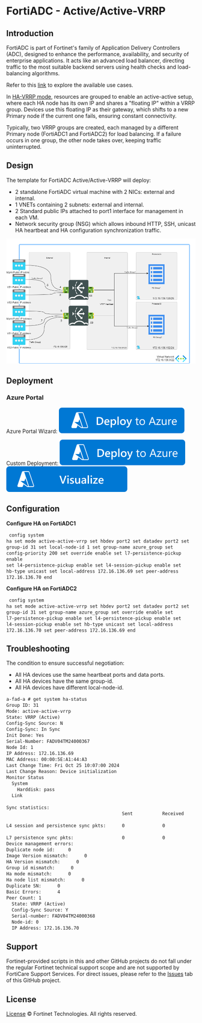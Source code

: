 # FortiADC - Active/Active-VRRP

## Introduction

FortiADC is part of Fortinet's family of Application Delivery Controllers (ADC), designed to enhance the performance, availability, and security of enterprise applications.
It acts like an advanced load balancer, directing traffic to the most suitable backend servers using health checks and load-balancing algorithms.

Refer to this [link](https://github.com/40net-cloud/fortinet-azure-solutions/tree/main/FortiADC/A-Single-VM#Use-Cases) to explore the available use cases.

In [HA-VRRP mode](https://docs.fortinet.com/document/fortiadc/7.4.0/ha-deployment-guide/261403/ha-modes), resources are grouped to enable an active-active setup, where each HA node has its own IP and shares a "floating IP" within a VRRP group. Devices use this floating IP as their gateway, which shifts to a new Primary node if the current one fails, ensuring constant connectivity.

Typically, two VRRP groups are created, each managed by a different Primary node (FortiADC1 and FortiADC2) for load balancing. If a failure occurs in one group, the other node takes over, keeping traffic uninterrupted.

## Design

The template for FortiADC Active/Active-VRRP will deploy:

- 2 standalone FortiADC virtual machine with 2 NICs: external and internal.
- 1 VNETs containing 2 subnets: external and internal.
- 2 Standard public IPs attached to port1 interface for management in each VM.
- Network security group (NSG) which allows inbound HTTP, SSH, unicast HA heartbeat and HA configuration synchronization traffic.

![FortiADC-VRRP-A-A azure design](images/fad-vrrp-a-a.png)

## Deployment

### Azure Portal

Azure Portal Wizard:
[![Azure Portal Wizard](https://raw.githubusercontent.com/Azure/azure-quickstart-templates/master/1-CONTRIBUTION-GUIDE/images/deploytoazure.svg?sanitize=true)](https://portal.azure.com/#create/Microsoft.Template/uri/https%3A%2F%2Fraw.githubusercontent.com%2F40net-cloud%2Ffortinet-azure-solutions%2Fmain%2FFortiWeb%2FActive-Active%2FmainTemplate.json/createUIDefinitionUri/https%3A%2F%2Fraw.githubusercontent.com%2F40net-cloud%2Ffortinet-azure-solutions%2Fmain%2FFortiWeb%2FActive-Active%2FcreateUiDefinition.json)

Custom Deployment:
[![Deploy To Azure](https://raw.githubusercontent.com/Azure/azure-quickstart-templates/master/1-CONTRIBUTION-GUIDE/images/deploytoazure.svg?sanitize=true)](https://portal.azure.com/#create/Microsoft.Template/uri/https%3A%2F%2Fraw.githubusercontent.com%2F40net-cloud%2Ffortinet-azure-solutions%2Fmain%2FFortiWeb%2FActive-Active%2FmainTemplate.json)
[![Visualize](https://raw.githubusercontent.com/Azure/azure-quickstart-templates/master/1-CONTRIBUTION-GUIDE/images/visualizebutton.svg?sanitize=true)](http://armviz.io/#/?load=https%3A%2F%2Fraw.githubusercontent.com%2F40net-cloud%2Ffortinet-azure-solutions$2Fmain%2FFortiWeb%2FActive-Active%2FmainTemplate.json)

## Configuration

**Configure HA on FortiADC1**
<code><pre>
config system ha
set mode active-active-vrrp
set hbdev port2
set datadev port2
set group-id 31
set local-node-id 1
set group-name azure_group
set config-priority 200
set override enable
set l7-persistence-pickup enable
set l4-persistence-pickup enable
set l4-session-pickup enable
set hb-type unicast
set local-address 172.16.136.69
set peer-address 172.16.136.70
end
</code></pre>

**Configure HA on FortiADC2**
<code><pre>
config system ha
set mode active-active-vrrp
set hbdev port2
set datadev port2
set group-id 31
set group-name azure_group
set override enable
set l7-persistence-pickup enable
set l4-persistence-pickup enable
set l4-session-pickup enable
set hb-type unicast
set local-address 172.16.136.70
set peer-address 172.16.136.69
end
</code></pre>


## Troubleshooting

The condition to ensure successful negotiation:

- All HA devices use the same heartbeat ports and data ports.
- All HA devices have the same group-id.
- All HA devices have different local-node-id.

```
a-fad-a # get system ha-status 
Group ID: 31
Mode: active-active-vrrp
State: VRRP (Active)
Config-Sync Source: N
Config-Sync: In Sync
Init Done: Yes
Serial-Number: FADV04TM24000367
Node Id: 1
IP Address: 172.16.136.69
MAC Address: 00:00:5E:A1:44:A3
Last Change Time: Fri Oct 25 10:07:00 2024
Last Change Reason: Device initialization
Monitor Status
  System
    Harddisk: pass
  Link

Sync statistics:
                                           Sent           Received

L4 session and persistence sync pkts:      0              0

L7 persistence sync pkts:                  0              0
Device management errors:
Duplicate node id:     0
Image Version mismatch:      0
HA Version mismatch:      0
Group id mismatch:      0
Ha mode mismatch:      0
Ha node list mismatch:      0
Duplicate SN:      0
Basic Errors:      4
Peer Count: 1
  State: VRRP (Active)
  Config-Sync Source: Y
  Serial-number: FADV04TM24000368
  Node-id: 0
  IP Address: 172.16.136.70
```

## Support

Fortinet-provided scripts in this and other GitHub projects do not fall under the regular Fortinet technical support scope and are not supported by FortiCare Support Services.
For direct issues, please refer to the [Issues](https://github.com/40net-cloud/fortinet-azure-solutions/issues) tab of this GitHub project.

## License

[License](/../../blob/main/LICENSE) © Fortinet Technologies. All rights reserved.
